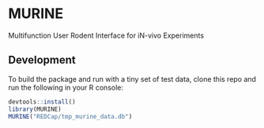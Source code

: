 # MURINE
Multifunction User Rodent Interface for iN-vivo Experiments

## Development

To build the package and run with a tiny set of test data, clone this repo and run the following in your R console:

```R
devtools::install()
library(MURINE)
MURINE("REDCap/tmp_murine_data.db")
```
